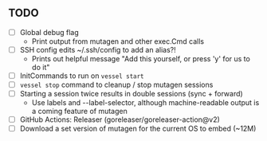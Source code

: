## TODO
- [ ] Global debug flag
    - Print output from mutagen and other exec.Cmd calls
- [ ] SSH config edits ~/.ssh/config to add an alias?!
    - Prints out helpful message "Add this yourself, or press 'y' for us to do it"
- [ ] InitCommands to run on `vessel start`
- [ ] `vessel stop` command to cleanup / stop mutagen sessions
- [ ] Starting a session twice results in double sessions (sync + forward)
    - Use labels and --label-selector, although machine-readable output is a coming feature of mutagen
- [ ] GitHub Actions: Releaser (goreleaser/goreleaser-action@v2)
- [ ] Download a set version of mutagen for the current OS to embed (~12M)